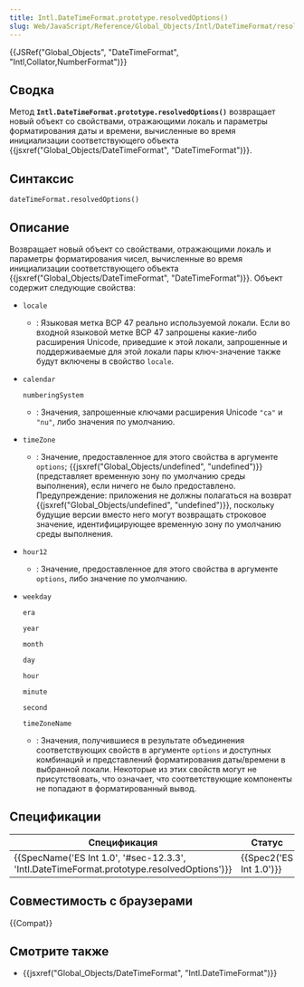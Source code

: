 ```yaml
---
title: Intl.DateTimeFormat.prototype.resolvedOptions()
slug: Web/JavaScript/Reference/Global_Objects/Intl/DateTimeFormat/resolvedOptions
---
```


{{JSRef("Global_Objects", "DateTimeFormat", "Intl,Collator,NumberFormat")}}

## Сводка

Метод **`Intl.DateTimeFormat.prototype.resolvedOptions()`** возвращает новый объект со свойствами, отражающими локаль и параметры форматирования даты и времени, вычисленные во время инициализации соответствующего объекта {{jsxref("Global_Objects/DateTimeFormat", "DateTimeFormat")}}.

## Синтаксис

```
dateTimeFormat.resolvedOptions()
```

## Описание

Возвращает новый объект со свойствами, отражающими локаль и параметры форматирования чисел, вычисленные во время инициализации соответствующего объекта {{jsxref("Global_Objects/DateTimeFormat", "DateTimeFormat")}}. Объект содержит следующие свойства:

- `locale`
  - : Языковая метка BCP 47 реально используемой локали. Если во входной языковой метке BCP 47 запрошены какие-либо расширения Unicode, приведшие к этой локали, запрошенные и поддерживаемые для этой локали пары ключ-значение также будут включены в свойство `locale`.
- `calendar`

  `numberingSystem`

  - : Значения, запрошенные ключами расширения Unicode `"ca"` и `"nu"`, либо значения по умолчанию.

- `timeZone`
  - : Значение, предоставленное для этого свойства в аргументе `options`; {{jsxref("Global_Objects/undefined", "undefined")}} (представляет временную зону по умолчанию среды выполнения), если ничего не было предоставлено. Предупреждение: приложения не должны полагаться на возврат {{jsxref("Global_Objects/undefined", "undefined")}}, поскольку будущие версии вместо него могут возвращать строковое значение, идентифицирующее временную зону по умолчанию среды выполнения.
- `hour12`
  - : Значение, предоставленное для этого свойства в аргументе `options`, либо значение по умолчанию.
- `weekday`

  `era`

  `year`

  `month`

  `day`

  `hour`

  `minute`

  `second`

  `timeZoneName`

  - : Значения, получившиеся в результате объединения соответствующих свойств в аргументе `options` и доступных комбинаций и представлений форматирования даты/времени в выбранной локали. Некоторые из этих свойств могут не присутствовать, что означает, что соответствующие компоненты не попадают в форматированный вывод.

## Спецификации

| Спецификация                                                                               | Статус                  | Комментарии              |
| ------------------------------------------------------------------------------------------ | ----------------------- | ------------------------ |
| {{SpecName('ES Int 1.0', '#sec-12.3.3', 'Intl.DateTimeFormat.prototype.resolvedOptions')}} | {{Spec2('ES Int 1.0')}} | Изначальное определение. |

## Совместимость с браузерами

{{Compat}}

## Смотрите также

- {{jsxref("Global_Objects/DateTimeFormat", "Intl.DateTimeFormat")}}
